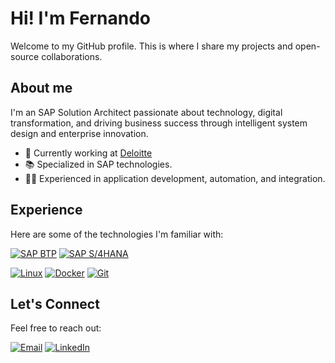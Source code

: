 # Hi! I'm Fernando

Welcome to my GitHub profile. This is where I share my projects and open-source collaborations.

## About me

I'm an SAP Solution Architect passionate about technology, digital transformation, and driving business success through intelligent system design and enterprise innovation.

- 💼 Currently working at [Deloitte](https://www.deloitte.com/)
- 📚 Specialized in SAP technologies.
- 👨‍💻 Experienced in application development, automation, and integration.

## Experience

Here are some of the technologies I'm familiar with:

[![SAP BTP](https://img.shields.io/badge/SAP%20BTP-0FAAFF?style=for-the-badge&logo=sap&logoColor=white)](https://www.sap.com/products/technology-platform.html)
[![SAP S/4HANA](https://img.shields.io/badge/SAP%20S%2F4HANA-0FAAFF?style=for-the-badge&logo=sap&logoColor=white)](https://www.sap.com/products/erp/s4hana.html)

[![Linux](https://img.shields.io/badge/Linux-FCC624?style=for-the-badge&logo=linux&logoColor=black)](https://www.linux.org/)
[![Docker](https://img.shields.io/badge/Docker-384d54?style=for-the-badge&logo=Docker&logoColor=0db7ed)](https://www.docker.com/)
[![Git](https://img.shields.io/badge/Git-F05032?style=for-the-badge&logo=git&logoColor=white)](https://git-scm.com/)

## Let's Connect

Feel free to reach out:

[![Email](https://img.shields.io/badge/Email-D14836?style=for-the-badge&logo=gmail&logoColor=white)](mailto:RBFernando99@gmail.com)
[![LinkedIn](https://img.shields.io/badge/LinkedIn-0A66C2?style=for-the-badge&logo=linkedin&logoColor=white)](https://www.linkedin.com/in/RBFernando99/)
